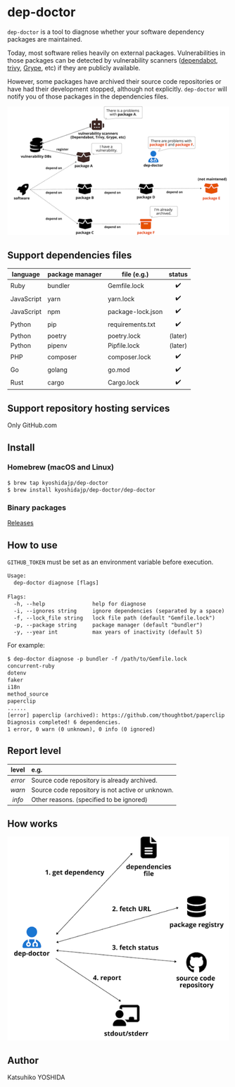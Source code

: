 # dep-doctor

`dep-doctor` is a tool to diagnose whether your software dependency packages are maintained.

Today, most software relies heavily on external packages. Vulnerabilities in those packages can be detected by vulnerability scanners ([dependabot](https://docs.github.com/en/code-security/dependabot), [trivy](https://aquasecurity.github.io/trivy), [Grype](https://github.com/anchore/grype), etc) if they are publicly available.

However, some packages have archived their source code repositories or have had their development stopped, although not explicitly. `dep-doctor` will notify you of those packages in the dependencies files.

![overview](doc/images/dep-doctor_overview.png "dep-doctor overview")

## Support dependencies files

| language | package manager | file (e.g.) | status |
| -------- | ------------- | -- | :----: |
| Ruby | bundler | Gemfile.lock | :heavy_check_mark: |
| JavaScript | yarn | yarn.lock | :heavy_check_mark: |
| JavaScript | npm | package-lock.json | :heavy_check_mark: |
| Python | pip | requirements.txt | :heavy_check_mark: |
| Python | poetry | poetry.lock | (later) |
| Python | pipenv | Pipfile.lock | (later) |
| PHP | composer | composer.lock | :heavy_check_mark: |
| Go | golang | go.mod | :heavy_check_mark: |
| Rust | cargo | Cargo.lock | :heavy_check_mark: |

## Support repository hosting services

Only GitHub.com

## Install

### Homebrew (macOS and Linux)

```console
$ brew tap kyoshidajp/dep-doctor
$ brew install kyoshidajp/dep-doctor/dep-doctor
```

### Binary packages

[Releases](https://github.com/kyoshidajp/dep-doctor/releases)

## How to use

`GITHUB_TOKEN` must be set as an environment variable before execution.

```console
Usage:
  dep-doctor diagnose [flags]

Flags:
  -h, --help               help for diagnose
  -i, --ignores string     ignore dependencies (separated by a space)
  -f, --lock_file string   lock file path (default "Gemfile.lock")
  -p, --package string     package manager (default "bundler")
  -y, --year int           max years of inactivity (default 5)
```

For example:

```console
$ dep-doctor diagnose -p bundler -f /path/to/Gemfile.lock
concurrent-ruby
dotenv
faker
i18n
method_source
paperclip
......
[error] paperclip (archived): https://github.com/thoughtbot/paperclip
Diagnosis completed! 6 dependencies.
1 error, 0 warn (0 unknown), 0 info (0 ignored)
```

## Report level

| level | e.g. |
| :---: | :---------- |
| *error* | Source code repository is already archived. |
| *warn* | Source code repository is not active or unknown. |
| *info* | Other reasons. (specified to be ignored) | |

## How works

![how_works](doc/images/how_works.png "dep-doctor how works")

## Author
Katsuhiko YOSHIDA
